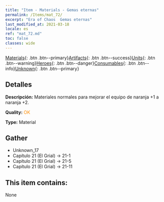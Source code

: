 ```yaml
---
title: "Item - Materials - Gemas eternas"
permalink: /Items/mat_72/
excerpt: "Era of Chaos  Gemas eternas"
last_modified_at: 2021-03-18
locale: es
ref: "mat_72.md"
toc: false
classes: wide
---
```

 [Materials](/es/Items/){: .btn .btn--primary}[Artifacts](/es/Items/Artifacts/){: .btn .btn--success}[Units](/es/Items/Units/){: .btn .btn--warning}[Heroes](/es/Items/Heroes/){: .btn .btn--danger}[Consumables](/es/Items/Consumables/){: .btn .btn--info}[Unknown](/es/Items/Unknown/){: .btn .btn--primary}

## Detalles
 **Descripción:** Materiales normales para mejorar el equipo de naranja +1 a naranja +2.

 **Quality:** <span style="color: #FF8C00">OK</span>

 **Type:** Material

## Gather

*    Unknown_17 
*    Capítulo 21 (El Grial) -> 21-1 
*    Capítulo 21 (El Grial) -> 21-5 
*    Capítulo 21 (El Grial) -> 21-11 

## This item contains:

  None

